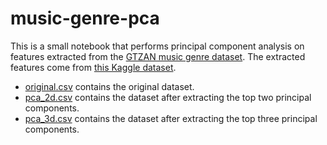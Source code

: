 # music-genre-pca

This is a small notebook that performs principal component analysis on features extracted from the [GTZAN music genre dataset](https://huggingface.co/datasets/marsyas/gtzan). The extracted features come from [this Kaggle dataset](https://www.kaggle.com/datasets/andradaolteanu/gtzan-dataset-music-genre-classification/data).

- [original.csv](./original.csv) contains the original dataset.
- [pca_2d.csv](./pca_2d.csv) contains the dataset after extracting the top two principal components.
- [pca_3d.csv](./pca_2d.csv) contains the dataset after extracting the top three principal components.